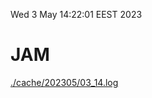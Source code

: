 Wed  3 May 14:22:01 EEST 2023
# JAM
<a href='./cache/202305/03_14.log'>./cache/202305/03_14.log</a>
